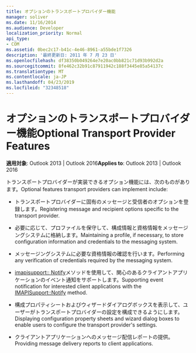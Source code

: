 ```yaml
---
title: オプションのトランスポートプロバイダー機能
manager: soliver
ms.date: 11/16/2014
ms.audience: Developer
localization_priority: Normal
api_type:
- COM
ms.assetid: 0bec2c17-b41c-4e46-8961-a55bde1f7326
description: '最終更新日: 2011 年 7 月 23 日'
ms.openlocfilehash: df38350b049264e7e20ac0bb821c71d93b992d2a
ms.sourcegitcommit: 8fe462c32b91c87911942c188f3445e85a54137c
ms.translationtype: MT
ms.contentlocale: ja-JP
ms.lasthandoff: 04/23/2019
ms.locfileid: "32348518"
---
```

# <a name="optional-transport-provider-features"></a><span data-ttu-id="7cb94-103">オプションのトランスポートプロバイダー機能</span><span class="sxs-lookup"><span data-stu-id="7cb94-103">Optional Transport Provider Features</span></span>

  
  
<span data-ttu-id="7cb94-104">**適用対象**: Outlook 2013 | Outlook 2016</span><span class="sxs-lookup"><span data-stu-id="7cb94-104">**Applies to**: Outlook 2013 | Outlook 2016</span></span> 
  
<span data-ttu-id="7cb94-105">トランスポートプロバイダーが実装できるオプション機能には、次のものがあります。</span><span class="sxs-lookup"><span data-stu-id="7cb94-105">Optional features transport providers can implement include:</span></span>
  
- <span data-ttu-id="7cb94-106">トランスポートプロバイダーに固有のメッセージと受信者のオプションを登録します。</span><span class="sxs-lookup"><span data-stu-id="7cb94-106">Registering message and recipient options specific to the transport provider.</span></span>
    
- <span data-ttu-id="7cb94-107">必要に応じて、プロファイルを保守して、構成情報と資格情報をメッセージングシステムに格納します。</span><span class="sxs-lookup"><span data-stu-id="7cb94-107">Maintaining a profile, if necessary, to store configuration information and credentials to the messaging system.</span></span>
    
- <span data-ttu-id="7cb94-108">メッセージングシステムに必要な資格情報の確認を行います。</span><span class="sxs-lookup"><span data-stu-id="7cb94-108">Performing any verification of credentials required by the messaging system.</span></span>
    
- <span data-ttu-id="7cb94-109">[imapisupport:: Notify](imapisupport-notify.md)メソッドを使用して、関心のあるクライアントアプリケーションのイベント通知をサポートします。</span><span class="sxs-lookup"><span data-stu-id="7cb94-109">Supporting event notification for interested client applications with the [IMAPISupport::Notify](imapisupport-notify.md) method.</span></span> 
    
- <span data-ttu-id="7cb94-110">構成プロパティシートおよびウィザードダイアログボックスを表示して、ユーザーがトランスポートプロバイダーの設定を構成できるようにします。</span><span class="sxs-lookup"><span data-stu-id="7cb94-110">Displaying configuration property sheets and wizard dialog boxes to enable users to configure the transport provider's settings.</span></span>
    
- <span data-ttu-id="7cb94-111">クライアントアプリケーションへのメッセージ配信レポートの提供。</span><span class="sxs-lookup"><span data-stu-id="7cb94-111">Providing message delivery reports to client applications.</span></span>
    

